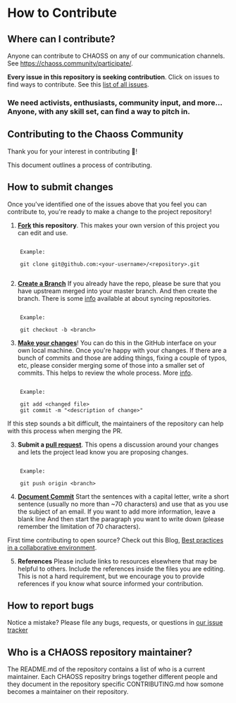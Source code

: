 # How to Contribute

## Where can I contribute?

Anyone can contribute to CHAOSS on any of our communication channels. See <https://chaoss.community/participate/>.

**Every issue in this repository is seeking contribution**. Click on issues to find ways to contribute. See this [list of all issues](https://github.com/chaoss/wg-risk/issues).

### We need activists, enthusiasts, community input, and more… Anyone, with any skill set, can find a way to pitch in.

## Contributing to the Chaoss Community

Thank you for your interest in contributing :tada:!

This document outlines a process of contributing.

## How to submit changes

Once you've identified one of the issues above that you feel you can contribute to, you're ready to make a change to the project repository!

1. **[Fork](https://help.github.com/articles/fork-a-repo/) this repository**. This makes your own version of this project you can edit and use.

```

    Example:

    git clone git@github.com:<your-username>/<repository>.git
    
```

2. **[Create a Branch](https://github.com/Kunena/Kunena-Forum/wiki/Create-a-new-branch-with-git-and-manage-branches)** If you already have the repo, please be sure that you have upstream merged into your master branch. And then create the branch. There is some [info](https://help.github.com/articles/syncing-a-fork) available at about syncing repositories.

```

    Example:

    git checkout -b <branch>

```

3. **[Make your changes](https://guides.github.com/activities/forking/#making-changes)**! You can do this in the GitHub interface on your own local machine. Once you're happy with your changes. If there are a bunch of commits and those are adding things, fixing a couple of typos, etc, please consider merging some of those into a smaller set of commits. This helps to review the whole process. More [info](https://blog.carbonfive.com/2017/08/28/always-squash-and-rebase-your-git-commits/).

```

    Example:

    git add <changed file>
    git commit -m "<description of change>"

```

If this step sounds a bit difficult, the maintainers of the repository can help with this process when merging the PR.

3. **Submit a [pull request](https://help.github.com/articles/proposing-changes-to-a-project-with-pull-requests/)**. This opens a discussion around your changes and lets the project lead know you are proposing changes.

```

    Example:

    git push origin <branch>

```

4. **[Document Commit](https://medium.com/@steveamaza/how-to-write-a-proper-git-commit-message-e028865e5791)** Start the sentences with a capital letter, write a short sentence (usually no more than ~70 characters) and use that as you use the subject of an email.
    If you want to add more information, leave a blank line
    And then start the paragraph you want to write down (please remember the limitation of 70 characters).
   
First time contributing to open source? Check out this Blog, [Best practices in a collaborative environment](https://channelcs.github.io/best-practices-in-a-collaborative-environment.html).

5. **References** Please include links to resources elsewhere that may be helpful to others. Include the references inside the files you are editing. This is not a hard requirement, but we encourage you to provide references if you know what source informed your contribution.

## How to report bugs

Notice a mistake? Please file any bugs, requests, or questions in [our issue tracker](https://github.com/CHAOSS/wg-risk/issues)

## Who is a CHAOSS repository maintainer?

The README.md of the repository contains a list of who is a current maintainer. Each CHAOSS repositry brings together different people and they document in the repository specific CONTRIBUTING.md how somone becomes a maintainer on their repository.

